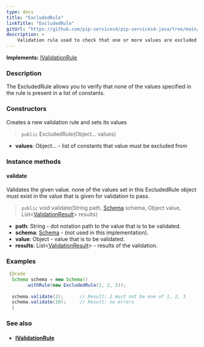 ```yaml
---
type: docs
title: "ExcludedRule"
linkTitle: "ExcludedRule"
gitUrl: "https://github.com/pip-services4/pip-services4-java/tree/main/pip-services4-data-java"
description: >
    Validation rule used to check that one or more values are excluded from the list of constants.
---
```


**Implements:** [IValidationRule](../ivalidation_rule)

### Description

The ExcludedRule allows you to verify that none of the values specified in the rule is present in a list of constants.

### Constructors
Creates a new validation rule and sets its values

> `public` ExcludedRule(Object... values)

- **values**: Object... - list of constants that value must be excluded from

### Instance methods

#### validate
Validates the given value. none of the values set in this ExcludedRule object must exist 
in the value that is given for validation to pass.

> `public` void validate(String path, [Schema](../schema) schema, Object value, List<[ValidationResult](../validation_result)> results) 

- **path**: String - dot notation path to the value that is to be validated.
- **schema**: [Schema](../schema) - (not used in this implementation).
- **value**: Object - value that is to be validated.
- **results**: List<[ValidationResult](../validation_result)> - results of the validation.

### Examples

```java
 {@code
  Schema schema = new Schema()
       .withRule(new ExcludedRule(1, 2, 3));
  
  schema.validate(2);      // Result: 2 must not be one of 1, 2, 3
  schema.validate(10);     // Result: no errors
  }

```

### See also
- #### [IValidationRule](../ivalidation_rule)
